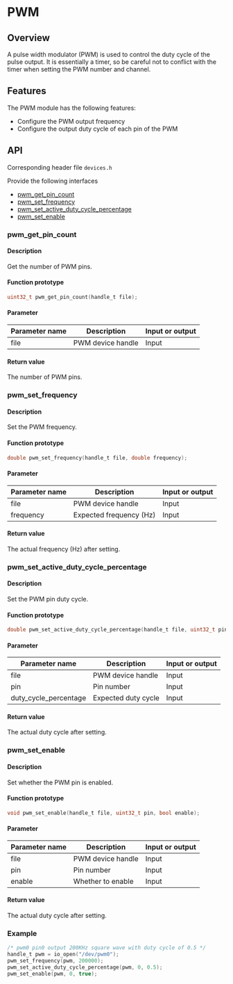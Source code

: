 # PWM

## Overview

A pulse width modulator (PWM) is used to control the duty cycle of the pulse output.
It is essentially a timer, so be careful not to conflict with the timer when setting the PWM number and channel.

## Features

The PWM module has the following features:

- Configure the PWM output frequency
- Configure the output duty cycle of each pin of the PWM

## API

Corresponding header file `devices.h`

Provide the following interfaces

- [pwm\_get\_pin\_count](#pwmgetpincount)
- [pwm\_set\_frequency](#pwmsetfrequency)
- [pwm\_set\_active\_duty\_cycle\_percentage](#pwmsetactivedutycyclepercentage)
- [pwm\_set\_enable](#pwmsetenable)

### pwm\_get\_pin\_count

#### Description

Get the number of PWM pins.

#### Function prototype

```c
uint32_t pwm_get_pin_count(handle_t file);
```

#### Parameter

| Parameter name |    Description    | Input or output |
| -------------- | ----------------- | --------------- |
| file           | PWM device handle | Input           |

#### Return value

The number of PWM pins.

### pwm\_set\_frequency

#### Description

Set the PWM frequency.

#### Function prototype

```c
double pwm_set_frequency(handle_t file, double frequency);
```

#### Parameter

| Parameter name |       Description       | Input or output |
| -------------- | ----------------------- | --------------- |
| file           | PWM device handle       | Input           |
| frequency      | Expected frequency (Hz) | Input           |

#### Return value

The actual frequency (Hz) after setting.

### pwm\_set\_active\_duty\_cycle\_percentage

#### Description

Set the PWM pin duty cycle.

#### Function prototype

```c
double pwm_set_active_duty_cycle_percentage(handle_t file, uint32_t pin, double duty_cycle_percentage);
```

#### Parameter

|     Parameter name      |     Description     | Input or output |
| ----------------------- | ------------------- | --------------- |
| file                    | PWM device handle   | Input           |
| pin                     | Pin number          | Input           |
| duty\_cycle\_percentage | Expected duty cycle | Input           |

#### Return value

The actual duty cycle after setting.

### pwm\_set\_enable

#### Description

Set whether the PWM pin is enabled.

#### Function prototype

```c
void pwm_set_enable(handle_t file, uint32_t pin, bool enable);
```

#### Parameter

| Parameter name |    Description    | Input or output |
| -------------- | ----------------- | --------------- |
| file           | PWM device handle | Input           |
| pin            | Pin number        | Input           |
| enable         | Whether to enable | Input           |

#### Return value

The actual duty cycle after setting.

### Example

```c
/* pwm0 pin0 output 200KHz square wave with duty cycle of 0.5 */
handle_t pwm = io_open("/dev/pwm0");
pwm_set_frequency(pwm, 200000);
pwm_set_active_duty_cycle_percentage(pwm, 0, 0.5);
pwm_set_enable(pwm, 0, true);
```
